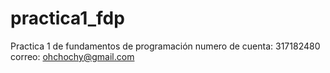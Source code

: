 # practica1_fdp
Practica 1 de fundamentos de programación 
numero de cuenta: 317182480
correo: ohchochy@gmail.com
